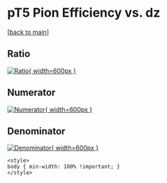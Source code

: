 # pT5 Pion Efficiency vs. dz

[[back to main](./)]



## Ratio

[![Ratio](../mtv/var/pT5_211_eff_dz.png){ width=600px }](../mtv/var/pT5_211_eff_dz.pdf)

## Numerator

[![Numerator](../mtv/num/pT5_211_eff_dz_num.png){ width=600px }](../mtv/num/pT5_211_eff_dz_num.pdf)

## Denominator

[![Denominator](../mtv/den/pT5_211_eff_dz_den.png){ width=600px }](../mtv/den/pT5_211_eff_dz_den.pdf)


``` {=html}
<style>
body { min-width: 100% !important; }
</style>
```
